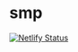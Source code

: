 # smp
[![Netlify Status](https://api.netlify.com/api/v1/badges/9fdc9796-49bd-49d0-9e79-1efde3d907a3/deploy-status)](https://app.netlify.com/sites/school-management-web/deploys)
